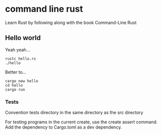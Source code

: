 # command line rust

Learn Rust by following along with the book Command-Line Rust

## Hello world

Yeah yeah...

```
rustc hello.rs
./hello
```

Better to...

```
cargo new hello
cd hello
cargo run
```

### Tests

Convention tests directory in the same directory as the src directory

For testing programs in the current create, use the create assert command. Add the dependency to Cargo.toml as a dev dependency.
